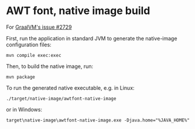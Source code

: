 # AWT font, native image build

For [GraalVM's issue #2729](https://github.com/oracle/graal/issues/2729)

First, run the application in standard JVM to generate the native-image configuration files:

	mvn compile exec:exec

Then, to build the native image, run:

	mvn package

To run the generated native executable, e.g. in Linux:

	./target/native-image/awtfont-native-image

or in Windows:

	target\native-image\awtfont-native-image.exe -Djava.home="%JAVA_HOME%"

